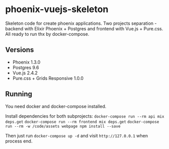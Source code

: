 # phoenix-vuejs-skeleton
Skeleton code for create phoenix applications.
Two projects separation - backend with Elixir Phoenix + Postgres and frontend with Vue.js + Pure.css.
All ready to run thx by docker-compose.

## Versions
 - Phoenix 1.3.0
 - Postgres 9.6
 - Vue.js 2.4.2
 - Pure.css + Grids Responsive 1.0.0

## Running
You need docker and docker-compose installed.

Install dependencies for both subprojects:
  `docker-compose run --rm api mix deps.get`
  `docker-compose run --rm frontend mix deps.get`
  `docker-compose run --rm -w /code/assets webpage npm install --save`

Then just run `docker-compose up -d` and visit `http://127.0.0.1` when process end.
